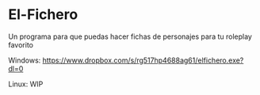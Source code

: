 # El-Fichero
Un programa para que puedas hacer fichas de personajes para tu roleplay favorito

Windows: https://www.dropbox.com/s/rg517hp4688ag61/elfichero.exe?dl=0

Linux: WIP
